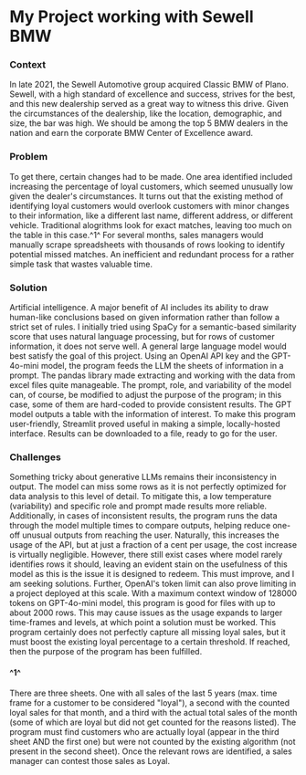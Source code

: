 # My Project working with Sewell BMW

### Context ###
In late 2021, the Sewell Automotive group acquired Classic BMW of Plano. Sewell, with a high standard of excellence and success, strives for the best, and this new dealership served as a great way to witness this drive. Given the circumstances of the dealership, like the location, demographic, and size, the bar was high. We should be among the top 5 BMW dealers in the nation and earn the corporate BMW Center of Excellence award.

### Problem ###
To get there, certain changes had to be made. One area identified included increasing the percentage of loyal customers, which seemed unusually low given the dealer's circumstances. It turns out that the existing method of identifying loyal customers would overlook customers with minor changes to their information, like a different last name, different address, or different vehicle. Traditional alogrithms look for exact matches, leaving too much on the table in this case.^1^ For several months, sales managers would manually scrape spreadsheets with thousands of rows looking to identify potential missed matches. An inefficient and redundant process for a rather simple task that wastes valuable time.

### Solution ###
Artificial intelligence. A major benefit of AI includes its ability to draw human-like conclusions based on given information rather than follow a strict set of rules. I initially tried using SpaCy for a semantic-based similarity score that uses natural language processing, but for rows of customer information, it does not serve well. A general large language model would best satisfy the goal of this project. Using an OpenAI API key and the GPT-4o-mini model, the program feeds the LLM the sheets of information in a prompt. The pandas library made extracting and working with the data from excel files quite manageable. The prompt, role, and variability of the model can, of course, be modified to adjust the purpose of the program; in this case, some of them are hard-coded to provide consistent results. The GPT model outputs a table with the information of interest. To make this program user-friendly, Streamlit proved useful in making a simple, locally-hosted interface. Results can be downloaded to a file, ready to go for the user.

### Challenges ###
Something tricky about generative LLMs remains their inconsistency in output. The model can miss some rows as it is not perfectly optimized for data analysis to this level of detail. To mitigate this, a low temperature (variability) and specific role and prompt made results more reliable. Additionally, in cases of inconsistent results, the program runs the data through the model multiple times to compare outputs, helping reduce one-off unusual outputs from reaching the user. Naturally, this increases the usage of the API, but at just a fraction of a cent per usage, the cost increase is virtually negligible. However, there still exist cases where model rarely identifies rows it should, leaving an evident stain on the usefulness of this model as this is the issue it is designed to redeem. This must improve, and I am seeking solutions.
Further, OpenAI's token limit can also prove limiting in a project deployed at this scale. With a maximum context window of 128000 tokens on GPT-4o-mini model, this program is good for files with up to about 2000 rows. This may cause issues as the usage expands to larger time-frames and levels, at which point a solution must be worked.
This program certainly does not perfectly capture all missing loyal sales, but it must boost the existing loyal percentage to a certain threshold. If reached, then the purpose of the program has been fulfilled.



#### ^1^ ####
There are three sheets. One with all sales of the last 5 years (max. time frame for a customer to be considered "loyal"), a second with the counted loyal sales for that month, and a third with the actual total sales of the month (some of which are loyal but did not get counted for the reasons listed). The program must find customers who are actually loyal (appear in the third sheet AND the first one) but were not counted by the existing algorithm (not present in the second sheet). Once the relevant rows are identified, a sales manager can contest those sales as Loyal. 